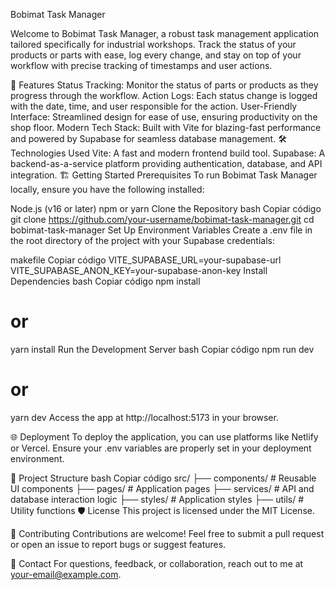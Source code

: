 Bobimat Task Manager

Welcome to Bobimat Task Manager, a robust task management application tailored specifically for industrial workshops. Track the status of your products or parts with ease, log every change, and stay on top of your workflow with precise tracking of timestamps and user actions.

🚀 Features
Status Tracking: Monitor the status of parts or products as they progress through the workflow.
Action Logs: Each status change is logged with the date, time, and user responsible for the action.
User-Friendly Interface: Streamlined design for ease of use, ensuring productivity on the shop floor.
Modern Tech Stack: Built with Vite for blazing-fast performance and powered by Supabase for seamless database management.
🛠️ Technologies Used
Vite: A fast and modern frontend build tool.
Supabase: A backend-as-a-service platform providing authentication, database, and API integration.
🏗️ Getting Started
Prerequisites
To run Bobimat Task Manager locally, ensure you have the following installed:

Node.js (v16 or later)
npm or yarn
Clone the Repository
bash
Copiar código
git clone https://github.com/your-username/bobimat-task-manager.git
cd bobimat-task-manager
Set Up Environment Variables
Create a .env file in the root directory of the project with your Supabase credentials:

makefile
Copiar código
VITE_SUPABASE_URL=your-supabase-url
VITE_SUPABASE_ANON_KEY=your-supabase-anon-key
Install Dependencies
bash
Copiar código
npm install
# or
yarn install
Run the Development Server
bash
Copiar código
npm run dev
# or
yarn dev
Access the app at http://localhost:5173 in your browser.

🌐 Deployment
To deploy the application, you can use platforms like Netlify or Vercel. Ensure your .env variables are properly set in your deployment environment.

📂 Project Structure
bash
Copiar código
src/
├── components/    # Reusable UI components
├── pages/         # Application pages
├── services/      # API and database interaction logic
├── styles/        # Application styles
├── utils/         # Utility functions
🛡️ License
This project is licensed under the MIT License.

🤝 Contributing
Contributions are welcome! Feel free to submit a pull request or open an issue to report bugs or suggest features.

📧 Contact
For questions, feedback, or collaboration, reach out to me at your-email@example.com.
